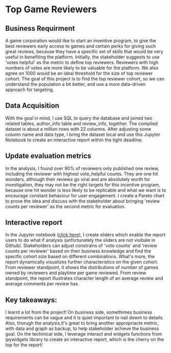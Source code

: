 # Top Game Reviewers
## Business Requirment
A game corporation would like to start an inventive program, to give the best reviewers early access to games and certain perks for giving such great reviews, because they have a specific set of skills that would be very useful in benefiting the platform. Initially, the stakeholder suggests to use 'votes helpful' as the metric to define top reviewers. Reviewers with high numbers of votes are more likely to be valuable for the platform. We also agree on 1000 would be an ideal threshold for the size of top reviewer cohort. The goal of this project is to find the top reviewer cohort, so we can understand the population a bit better, and use a more data-driven approach for targeting.
## Data Acquisition
With the goal in mind, I use SQL to query the database and joined two related tables, author_info table and review_info, together. The complied dataset is about a million rows with 22 columns. After adjusting some column name and data type, I bring the dataset local and use this Jupyter Notebook to create an interactive report within the tight deadline.
## Update evaluation metrics
In the analysis, I found over 90% of reviewers only published one review, including the reviewer with highest vote_helpful counts. They are one hit wonders, although their reviews go viral and are absolutely worth for investigation, they may not be the right targets for this incentive program, because one hit wonder is less likely to be replicable and what we want is to encourage constant behaviour for user engagement. I create a Pareto chart to prove the idea and discuss with the stakeholder about bringing 'review counts per reviewer' as the second metric for evaluation. 
## Interactive report 
In the Jupyter notebook ([click here](https://github.com/Lydialinnn/Top-Game-Reviewers/blob/main/Top_Game_Reviewers.ipynb)), I create sliders which enable the report users to do what if analysis (unfortunately the sliders are not visibale in Github). Stakeholders can adjust constrains of 'vote counts' and 'review counts per reviewer' based on their business knowledge and find the specific cohort size based on different combinations. What's more, the report dynamically visualizes further characteristics on the given cohort. From reviewer standpoint, it shows the distributions of number of games owned by reviewers and playtime per game reviewed. From review standpoint, the report illustrates character length of an average review and average comments per review has.
## Key takeaways:
I learnt a lot from the project! On business side, somethimes business requirements can be vague and it is quiet important to nail dowm to details. Also, thorugh the analysis,it's great to bring another appropriacte metric, with data and graph as backup, to help stakeholder achieve the business goal. On the techinical side, I leverage interact and widgets functions from ipywidgets library to create an interactive report, which is the cherry on the top for the report!
